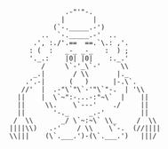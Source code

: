 ```
              .-"'"-.
             |       |
           (`-._____.-')
        ..  `-._____.-'  ..
      .', :./'.==  ==.`\.: ,'.
     : (  :   _-_ _-_   :  ) ;
     '._.:    |0| |0|    :._.'
        /     \`-'_\`-'     \\
      _.|       / \\       |._
    .'.-|      (   )      |-.\`.
   //'  |  .-"\`"\`-'"\`"-.  | '\\
  ||    |  \`~":-...-:"~\`  |    ||
  ||     \\.    \`---'    ./     ||
  ||       '-._     _.-'         ||
 /  \\       _/ \`~:~\` \\_     /  \\
||||\\)   .-'    / \\    \`-.  (//||||
\\|||    (\`.___.')-(\`.___.')   |||/
```
<!--
**allentran-toast/allentran-toast** is a ✨ _special_ ✨ repository because its `README.md` (this file) appears on your GitHub profile.

Here are some ideas to get you started:

- 🔭 I’m currently working on ...
- 🌱 I’m currently learning ...
- 👯 I’m looking to collaborate on ...
- 🤔 I’m looking for help with ...
- 💬 Ask me about ...
- 📫 How to reach me: ...
- 😄 Pronouns: ...
- ⚡ Fun fact: ...
-->
